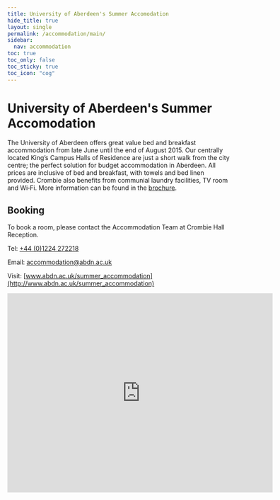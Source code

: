 ```yaml
---
title: University of Aberdeen's Summer Accomodation
hide_title: true
layout: single
permalink: /accommodation/main/
sidebar:
  nav: accommodation
toc: true
toc_only: false
toc_sticky: true
toc_icon: "cog"
---
```


<h1>University of Aberdeen's Summer Accomodation</h1>

The University of Aberdeen offers great value bed and breakfast accommodation from late June until the end of August 2015. Our centrally located King’s Campus Halls of Residence are just a short walk from the city centre; the perfect solution for budget accommodation in Aberdeen. All prices are inclusive of bed and breakfast, with towels and bed linen provided. Crombie also benefits from communial laundry facilities, TV room and Wi‑Fi. More information can be found in the [brochure](../../downloads/accommodation.pdf).

## Booking

To book a room, please contact the Accommodation Team at Crombie Hall Reception.

Tel: [+44 (0)1224 272218](tel:+441224272218)

Email: [accommodation@abdn.ac.uk](mailto:accommodation@abdn.ac.uk)

Visit: [www.abdn.ac.uk/summer_accommodation](http://www.abdn.ac.uk/summer_accommodation)

<iframe src="https://www.google.com/maps/embed?pb=!1m28!1m12!1m3!1d2163.431561301394!2d-2.1052248020372084!3d57.16387267884487!2m3!1f0!2f0!3f0!3m2!1i1024!2i768!4f13.1!4m13!1i0!3e6!4m4!1s0x48840e05719617d7%3A0x657058158bd7db91!3m2!1d57.1648217!2d-2.1039434999999997!4m5!1s0x48840e0e52e5afe1%3A0x6cdb2cae65f8f51a!2sCrombie+Johnston+Hall+of+Residence%2C+College+Bounds%2C+Aberdeen!3m2!1d57.162912999999996!2d-2.102779!5e0!3m2!1sen!2suk!4v1426173904135" width="600" height="450" frameborder="0" style="border:0"></iframe>

